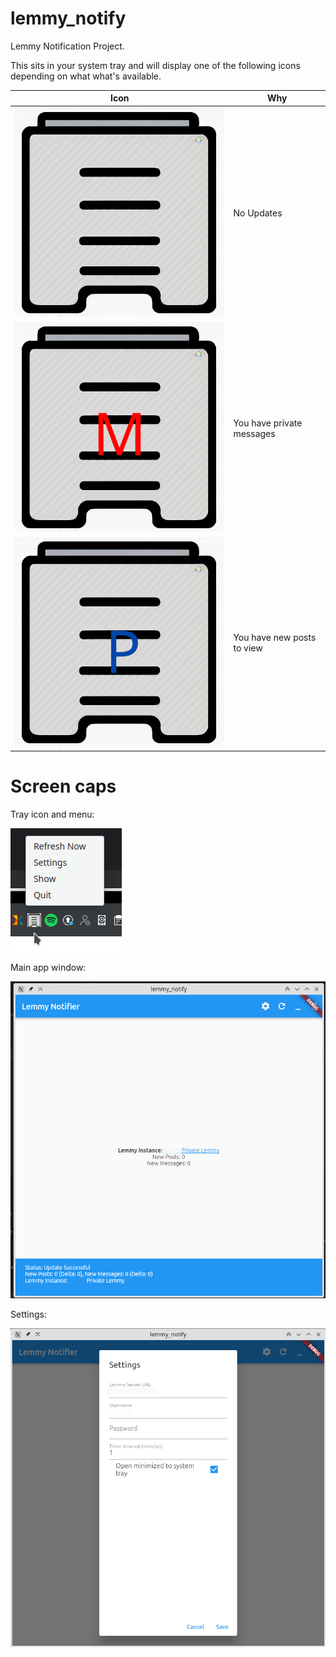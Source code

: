 # lemmy_notify

Lemmy Notification Project.

This sits in your system tray and will display one of the following icons depending on what what's 
available.

| Icon | Why                        |
| --- |----------------------------|
| ![tray_icon.png](images%2Ftray_icon.png) | No Updates                 |
| ![tray_icon_new_messages.png](images%2Ftray_icon_new_messages.png) | You have private messages  |
| ![tray_icon_new_posts.png](images%2Ftray_icon_new_posts.png) | You have new posts to view |

# Screen caps

Tray icon and menu:

![img.png](docs/img.png)

Main app window:

![img_1.png](docs/img_1.png)

Settings:

![img_2.png](docs/img_2.png)

